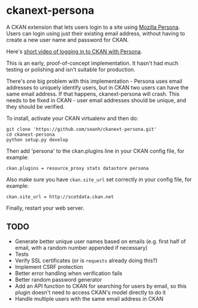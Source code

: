 ckanext-persona
===============

A CKAN extension that lets users login to a site using
[Mozilla Persona](http://www.mozilla.org/en-US/persona/). Users can login
using just their existing email address, without having to create a new user
name and password for CKAN.

Here's [short video of logging in to CKAN with Persona](https://vimeo.com/85054941).

This is an early, proof-of-concept implementation. It hasn't had much testing
or polishing and isn't suitable for production.

There's one big problem with this implementation - Persona uses email addresses
to uniquely identify users, but in CKAN two users can have the same email
address. If that happens, ckanext-persona will crash. This needs to be fixed
in CKAN - user email addresses should be unique, and they should be verified.

To install, activate your CKAN virtualenv and then do:

    git clone 'https://github.com/seanh/ckanext-persona.git'
    cd ckanext-persona
    python setup.py develop

Then add 'persona' to the ckan.plugins line in your CKAN config file, for example:

    ckan.plugins = resource_proxy stats datastore persona
    
Also make sure you have `ckan.site_url` set correctly in your config file, for example:

    ckan.site_url = http://scotdata.ckan.net

Finally, restart your web server.


TODO
---

- Generate better unique user names based on emails
  (e.g. first half of email, with a random number appended if necessary)
- Tests
- Verify SSL certificates (or is `requests` already doing this?)
- Implement CSRF protection
- Better error handling when verification fails
- Better random password generator
- Add an API function to CKAN for searching for users by email, so this plugin
  doesn't need to access CKAN's model directly to do it
- Handle multiple users with the same email address in CKAN
